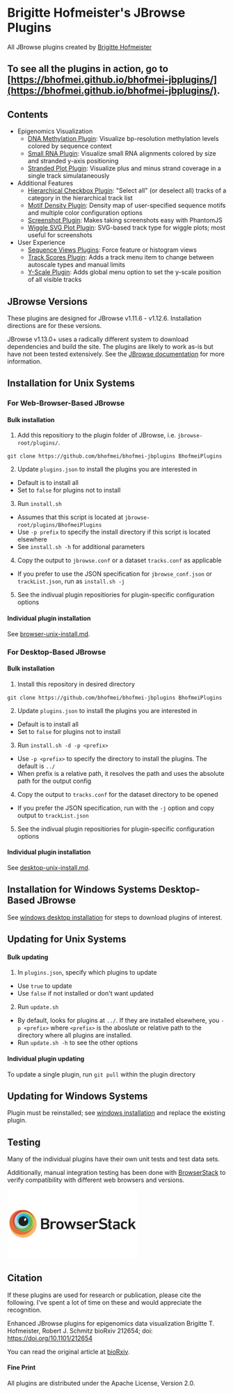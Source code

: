 # Brigitte Hofmeister's JBrowse Plugins
All JBrowse plugins created by [Brigitte Hofmeister](https://github.com/bhofmei)

To see all the plugins in action, go to [https://bhofmei.github.io/bhofmei-jbplugins/](https://bhofmei.github.io/bhofmei-jbplugins/).
-------------

## Contents
- Epigenomics Visualization
  - [DNA Methylation Plugin](https://github.com/bhofmei/jbplugin-methylation): Visualize bp-resolution methylation levels colored by sequence context
  - [Small RNA Plugin](https://github.com/bhofmei/jbplugin-smallrna): Visualize small RNA alignments colored by size and stranded y-axis positioning
  - [Stranded Plot Plugin](https://github.com/bhofmei/jbplugin-strandedplot): Visualize plus and minus strand coverage in a single track simulataneously
- Additional Features
  - [Hierarchical Checkbox Plugin](https://github.com/bhofmei/jbplugin-hierarchicalcheckbox): "Select all" (or deselect all) tracks of a category in the hierarchical track list
  - [Motif Density Plugin](https://github.com/bhofmei/jbplugin-motifdens.git): Density map of user-specified sequence motifs and multiple color configuration options
  - [Screenshot Plugin](https://github.com/bhofmei/jbplugin-screenshot): Makes taking screenshots easy with PhantomJS
  - [Wiggle SVG Plot Plugin](https://github.com/bhofmei/jbplugin-wigglesvg): SVG-based track type for wiggle plots; most useful for screenshots
- User Experience
  - [Sequence Views Plugins](https://github.com/bhofmei/jbplugin-seqview): Force feature or histogram views
  - [Track Scores Plugin](https://github.com/bhofmei/jbplugin-trackscores): Adds a track menu item to change between autoscale types and manual limits
  - [Y-Scale Plugin](https://github.com/bhofmei/jbplugin-yscale): Adds global menu option to set the y-scale position of all visible tracks

## JBrowse Versions

These plugins are designed for JBrowse v1.11.6 - v1.12.6. Installation directions are for these versions.

JBrowse v1.13.0+ uses a radically different system to download dependencies and build the site. The plugins are likely to work as-is but have not been tested extensively. See the [JBrowse documentation](http://jbrowse.org/jbrowse-1-13-0-release/) for more information.

## Installation for Unix Systems

### For Web-Browser-Based JBrowse

#### Bulk installation
1. Add this repositiory to the plugin folder of JBrowse, i.e. `jbrowse-root/plugins/`.
```
git clone https://github.com/bhofmei/bhofmei-jbplugins BhofmeiPlugins
```
2. Update `plugins.json` to install the plugins you are interested in
  - Default is to install all
  - Set to `false` for plugins not to install
3. Run `install.sh`
  - Assumes that this script is located at `jbrowse-root/plugins/BhofmeiPlugins`
  - Use `-p prefix` to specify the install directory if this script is located elsewhere
  - See `install.sh -h` for additional parameters
4. Copy the output to `jbrowse.conf` or a dataset `tracks.conf` as applicable
  - If you prefer to use the JSON specification for `jbrowse_conf.json` or `trackList.json`, run as `install.sh -j`
5. See the indivual plugin repositiories for plugin-specific configuration options

#### Individual plugin installation
See [browser-unix-install.md](browser-unix-install.md).

### For Desktop-Based JBrowse
#### Bulk installation
1. Install this repository in desired directory
```
git clone https://github.com/bhofmei/bhofmei-jbplugins BhofmeiPlugins
```
2. Update `plugins.json` to install the plugins you are interested in
  - Default is to install all
  - Set to `false` for plugins not to install
3. Run `install.sh -d -p <prefix>`
  - Use `-p <prefix>` to specify the directory to install the plugins. The default is `../`
  - When prefix is a relative path, it resolves the path and uses the absolute path for the output config
4. Copy the output to `tracks.conf` for the dataset directory to be opened
  - If you prefer the JSON specification, run with the `-j` option and copy output to `trackList.json`
5. See the indivual plugin repositiories for plugin-specific configuration options

#### Individual plugin installation
See [desktop-unix-install.md](desktop-unix-install.md).

## Installation for Windows Systems Desktop-Based JBrowse
See [windows desktop installation](desktop-windows-install.md) for steps to download plugins of interest.

## Updating for Unix Systems

#### Bulk updating
1. In `plugins.json`, specify which plugins to update
  - Use `true` to update
  - Use `false` if not installed or don't want updated
2. Run `update.sh`
  - By default, looks for plugins at `../`. If they are installed elsewhere, you `-p <prefix>` where `<prefix>` is the aboslute or relative path to the directory where all plugins are installed.
  - Run `update.sh -h` to see the other options
 
#### Individual plugin updating
To update a single plugin, run `git pull` within the plugin directory

## Updating for Windows Systems

Plugin must be reinstalled; see [windows installation](desktop-windows-install.md) and replace the existing plugin.

## Testing

Many of the individual plugins have their own unit tests and test data sets.

Additionally, manual integration testing has been done with [BrowserStack](https://www.browserstack.com/) to verify compatibility with different web browsers and versions.

<a href="https://www.browserstack.com/"><img src="./img/browserstack-logo-600x315.png" height="157.5" width="300"></a>

## Citation

If these plugins are used for research or publication, please cite the following. I've spent a lot of time on these and would appreciate the recognition.

Enhanced JBrowse plugins for epigenomics data visualization
Brigitte T. Hofmeister, Robert J. Schmitz
bioRxiv 212654; doi: https://doi.org/10.1101/212654

You can read the original article at [bioRxiv](https://www.biorxiv.org/content/early/2017/11/01/212654).

#### Fine Print
All plugins are distributed under the Apache License, Version 2.0.
